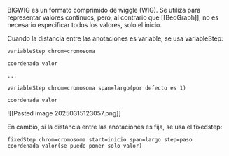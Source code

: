 BIGWIG es un formato comprimido de wiggle (WIG). Se utiliza para representar valores continuos, pero, al contrario que [[BedGraph]], no es necesario especificar todos los valores, solo el inicio. 

Cuando la distancia entre las anotaciones es variable, se usa variableStep:


```
variableStep chrom=cromosoma

coordenada valor

...

variableStep chrom=cromosoma span=largo(por defecto es 1)

coordenada valor
```

![[Pasted image 20250315123057.png]]

En cambio, si la distancia entre las anotaciones es fija, se usa el fixedstep:

```
fixedStep chrom=cromosoma start=inicio span=largo step=paso 
coordenada valor(se puede poner solo valor)
```
